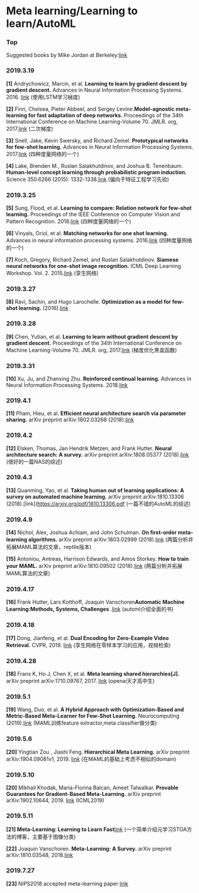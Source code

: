 # Meta learning/Learning to learn/AutoML

### Top
Suggested books by Mike Jordan at Berkeley:[link](https://news.ycombinator.com/item?id=1055389)

### 2019.3.19
**[1]** Andrychowicz, Marcin, et al. **Learning to learn by gradient descent by gradient descent.** Advances in Neural Information Processing Systems. 2016. [link](https://arxiv.org/pdf/1606.04474.pdf)   (使用LSTM学习梯度)


**[2]** Finn, Chelsea, Pieter Abbeel, and Sergey Levine.**Model-agnostic meta-learning for fast adaptation of deep networks.** Proceedings of the 34th International Conference on Machine Learning-Volume 70. JMLR. org, 2017.[link](https://arxiv.org/pdf/1703.03400.pdf) (二次梯度)

**[3]** Snell, Jake, Kevin Swersky, and Richard Zemel. **Prototypical networks for few-shot learning.** Advances in Neural Information Processing Systems. 2017.[link](http://papers.nips.cc/paper/6996-prototypical-networks-for-few-shot-learning.pdf) (四种度量网络的一个)

**[4]** Lake, Brenden M., Ruslan Salakhutdinov, and Joshua B. Tenenbaum. **Human-level concept learning through probabilistic program induction.** Science 350.6266 (2015): 1332-1338.[link](https://www.sas.upenn.edu/~astocker/lab/teaching-files/PSYC739-2016/Lake_etal2015.pdf)  (偏向于特征工程学习先验)

### 2019.3.25
**[5]** Sung, Flood, et al. **Learning to compare: Relation network for few-shot learning.** Proceedings of the IEEE Conference on Computer Vision and Pattern Recognition. 2018.[link](http://openaccess.thecvf.com/content_cvpr_2018/papers/Sung_Learning_to_Compare_CVPR_2018_paper.pdf) (四种度量网络的一个)

**[6]** Vinyals, Oriol, et al. **Matching networks for one shot learning.** Advances in neural information processing systems. 2016.[link](http://papers.nips.cc/paper/6385-matching-networks-for-one-shot-learning.pdf)  (四种度量网络的一个)

**[7]** Koch, Gregory, Richard Zemel, and Ruslan Salakhutdinov. **Siamese neural networks for one-shot image recognition.** ICML Deep Learning Workshop. Vol. 2. 2015.[link](http://www.cs.toronto.edu/~gkoch/files/msc-thesis.pdf) (孪生网络)

### 2019.3.27
**[8]** Ravi, Sachin, and Hugo Larochelle. **Optimization as a model for few-shot learning.** (2016).[link](https://openreview.net/pdf?id=rJY0-Kcll) 

### 2019.3.28
**[9]** Chen, Yutian, et al. **Learning to learn without gradient descent by gradient descent.** Proceedings of the 34th International Conference on Machine Learning-Volume 70. JMLR. org, 2017.[link](https://arxiv.org/pdf/1611.03824.pdf)  (梯度优化黑盒函数)

### 2019.3.31
**[10]** Xu, Ju, and Zhanxing Zhu. **Reinforced continual learning.** Advances in Neural Information Processing Systems. 2018.[link](https://papers.nips.cc/paper/7369-reinforced-continual-learning.pdf) 

### 2019.4.1
**[11]** Pham, Hieu, et al. **Efficient neural architecture search via parameter sharing.** arXiv preprint arXiv:1802.03268 (2018).[link](https://arxiv.org/pdf/1802.03268.pdf?fbclid=IwAR1RHoGyzFPepWpSyNA1TcySIjEto2scD7Fg3Pk6KOUygRNKXiA_r68MIkI)  

### 2019.4.2
**[12]** Elsken, Thomas, Jan Hendrik Metzen, and Frank Hutter. **Neural architecture search: A survey.** arXiv preprint arXiv:1808.05377 (2018).[link](https://arxiv.org/pdf/1808.05377.pdf) (很好的一篇NAS的综述)

### 2019.4.3
**[13]** Quanming, Yao, et al. **Taking human out of learning applications: A survey on automated machine learning.** arXiv preprint arXiv:1810.13306 (2018).[link](https://arxiv.org/pdf/1810.13306.pdf  (一篇不错的AutoML的综述)

### 2019.4.9
**[14]** Nichol, Alex, Joshua Achiam, and John Schulman. **On first-order meta-learning algorithms.** arXiv preprint arXiv:1803.02999 (2018).[link](https://arxiv.org/pdf/1803.02999.pdf)  (两篇分析并拓展MAML算法的文章，reptile版本)

**[15]** Antoniou, Antreas, Harrison Edwards, and Amos Storkey. **How to train your MAML.** arXiv preprint arXiv:1810.09502 (2018).[link](https://arxiv.org/pdf/1810.09502.pdf)  (两篇分析并拓展MAML算法的文章)

### 2019.4.17
**[16]** Frank Hutter, Lars Kotthoff, Joaquin Vanschoren**Automatic Machine Learning:Methods, Systems, Challenges** .[link](https://www.automl.org/book/) (automl介绍全面的书)

### 2019.4.18
**[17]** Dong, Jianfeng, et al. **Dual Encoding for Zero-Example Video Retrieval.** CVPR, 2019. [link](http://lixirong.net/pub/cvpr2019-dense-encoding.pdf) (孪生网络在零样本学习的应用，视频检索)

### 2019.4.28
**[18]** Frans K, Ho J, Chen X, et al. **Meta learning shared hierarchies[J].** arXiv preprint arXiv:1710.09767, 2017. [link](https://arxiv.org/pdf/1710.09767.pdf)  (openai天才高中生)

### 2019.5.1
**[19]** Wang, Duo, et al. **A Hybrid Approach with Optimization-Based and Metric-Based Meta-Learner for Few-Shot Learning.** Neurocomputing (2019).[link](https://arxiv.org/pdf/1904.03014.pdf) (MAML训练feature extractor,meta classifier做分类)

### 2019.5.6
**[20]**  Yingtian Zou , Jiashi Feng. **Hierarchical Meta Learning.** arXiv preprint arXiv:1904.09081v1, 2019. [link](https://arxiv.org/pdf/1904.09081v1.pdf)  (在MAML的基础上考虑不相似的domain)

### 2019.5.10
**[20]**  Mikhail Khodak, Maria-Florina Balcan, Ameet Talwalkar. **Provable Guarantees for Gradient-Based Meta-Learning.** arXiv preprint arXiv:1902.10644, 2019. [link](https://arxiv.org/pdf/1902.10644.pdf)  (ICML2019)


### 2019.5.11
**[21]**  **Meta-Learning: Learning to Learn Fast**[link](https://lilianweng.github.io/lil-log/2018/11/30/meta-learning.html) (一个简单介绍元学习STOA方法的博客，主要基于图像分类)

**[22]** Joaquin Vanschoren. **Meta-Learning: A Survey.** arXiv preprint arXiv:1810.03548, 2018.[link](https://arxiv.org/pdf/1810.03548.pdf)

### 2019.7.27
**[23]** NIPS2018 accepted meta-learning paper [link](http://metalearning.ml/2018/)
